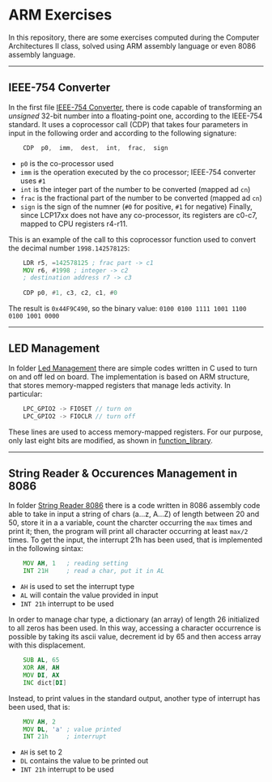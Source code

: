 # ARM Exercises

In this repository, there are some exercises computed during the Computer Architectures II class, solved using ARM assembly language or even 8086 assembly language.

---
## IEEE-754 Converter
In the first file [IEEE-754 Converter](/ieee754_converter/startup_LPC17xx.s), there is code capable of transforming an _unsigned_ 32-bit number into a floating-point one, according to the IEEE-754 standard. It uses a coprocessor call (CDP) that takes four parameters in input in the following order and according to the following signature:

```asm
    CDP  p0,  imm,  dest,  int,  frac,  sign
```
- `p0` is the co-processor used
- `imm` is the operation executed by the co processor; IEEE-754 converter uses `#1` 
- `int` is the integer part of the number to be converted (mapped ad `cn`)
- `frac` is the fractional part of the number to be converted (mapped ad `cn`)
- `sign` is the sign of the numner (`#0` for positive, `#1` for negative)
Finally, since LCP17xx does not have any co-processor, its registers are c0-c7, mapped to CPU registers r4-r11.

This is an example of the call to this coprocessor function used to convert the decimal number `1998.142578125`:

```asm
    LDR r5, =142578125 ; frac part -> c1
    MOV r6, #1998 ; integer -> c2
    ; destination address r7 -> c3
        
    CDP p0, #1, c3, c2, c1, #0
```
The result is `0x44F9C490`, so the binary value: `0100 0100 1111 1001 1100 0100 1001 0000`

---
## LED Management
In folder [Led Management](/led_management) there are simple codes written in C used to turn on and off led on board. The implementation is based on ARM structure, that stores memory-mapped registers that manage leds activity. In particular:

```cpp
    LPC_GPIO2 -> FIOSET // turn on
    LPC_GPIO2 -> FIOCLR // turn off
 ```
These lines are used to access memory-mapped registers. For our purpose, only last eight bits are modified, as shown in [function_library](/led_management/led/funct_led.c).

---
## String Reader & Occurences Management in 8086
In folder [String Reader 8086](/string_reader_8086) there is a code written in 8086 assembly code able to take in input a string of chars (a...z, A...Z) of length between 20 and 50, store it in a a variable, count the charcter occurring the `max` times and print it; then, the program will print all character occurring at least `max/2` times. To get the input, the interrupt 21h has been used, that is implemented in the following sintax:

```asm
    MOV AH, 1   ; reading setting
    INT 21H     ; read a char, put it in AL
```
- `AH` is used to set the interrupt type
- `AL` will contain the value provided in input
- `INT 21h` interrupt to be used

In order to manage char type, a dictionary (an array) of length 26 initialized to all zeros has been used. In this way, accessing a character occurrence is possible by taking its ascii value, decrement id by 65 and then access array with this displacement.

```asm
    SUB AL, 65
    XOR AH, AH
    MOV DI, AX
    INC dict[DI]
```

Instead, to print values in the standard output, another type of interrupt has been used, that is: 

```asm
	MOV AH, 2
	MOV DL, 'a' ; value printed
	INT 21h	    ; interrupt 
```
- `AH` is set to 2
- `DL` contains the value to be printed out
- `INT 21h` interrupt to be used
